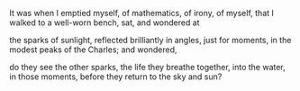 It was when I emptied myself,
of mathematics, of irony, of myself,
that I walked to a well-worn bench,
sat, and wondered at

the sparks of sunlight, reflected
brilliantly in angles,
just for moments, in the modest peaks
of the Charles; and wondered,

do they see the other sparks,
the life they breathe
together, into the water,
in those moments,
before they return
to the sky and sun?
